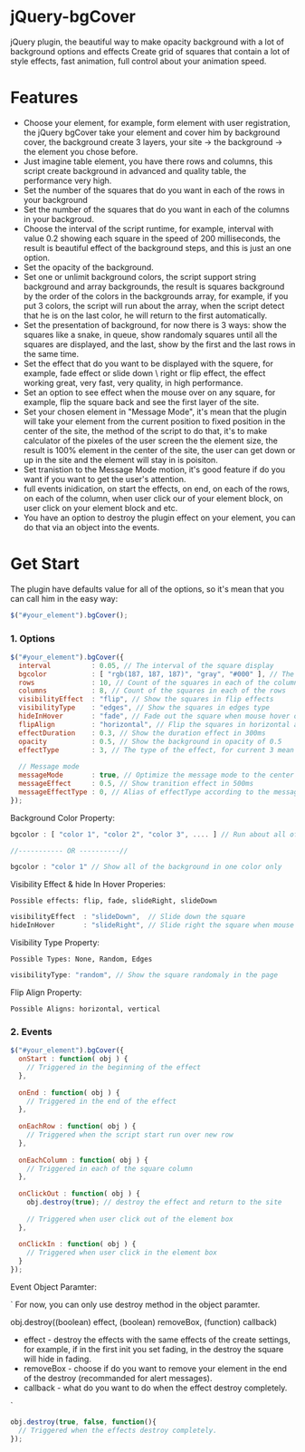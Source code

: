 # jQuery-bgCover
jQuery plugin, the beautiful way to make opacity background with a lot of background options and effects
Create grid of squares that contain a lot of style effects, fast animation, full control about your animation speed.

# Features
- Choose your element, for example, form element with user registration, the jQuery bgCover take your element and cover him by background cover, the background create 3 layers, your site -> the background -> the element you chose before.
- Just imagine table element, you have there rows and columns, this script create background in advanced and quality table, the performance very high.
- Set the number of the squares that do you want in each of the rows in your background
- Set the number of the squares that do you want in each of the columns in your backgroud.
- Choose the interval of the script runtime, for example, interval with value 0.2 showing each square in the speed of 200 milliseconds, the result is beautiful effect of the background steps, and this is just an one option.
- Set the opacity of the background.
- Set one or unlimit background colors, the script support string background and array backgrounds, the result is squares background by the order of the colors in the backgrounds array, for example, if you put 3 colors, the script will run about the array, when the script detect that he is on the last color, he will return to the first automatically.
- Set the presentation of background, for now there is 3 ways: show the squares like a snake, in queue, show randomaly squares until all the squares are displayed, and the last, show by the first and the last rows in the same time.
- Set the effect that do you want to be displayed with the squere, for example, fade effect or slide down \ right or flip effect, the effect working great, very fast, very quality, in high performance.
- Set an option to see effect when the mouse over on any square, for example, flip the square back and see the first layer of the site.
- Set your chosen element in "Message Mode", it's mean that the plugin will take your element from the current position to fixed position in the center of the site, the method of the script to do that, it's to make calculator of the pixeles of the user screen the the element size, the result is 100% element in the center of the site, the user can get down or up in the site and the element will stay in is poisiton.
- Set tranistion to the Message Mode motion, it's good feature if do you want if you want to get the user's attention.
- full events inidication, on start the effects, on end, on each of the rows, on each of the column, when user click our of your element block, on user click on your element block and etc.
- You have an option to destroy the plugin effect on your element, you can do that via an object into the events.

# Get Start
The plugin have defaults value for all of the options, so it's mean that you can call him in the easy way:

````JavaScript
$("#your_element").bgCover();
````

### 1. Options

````JavaScript
$("#your_element").bgCover({
  interval          : 0.05, // The interval of the square display
  bgcolor           : [ "rgb(187, 187, 187)", "gray", "#000" ], // The background colors
  rows              : 10, // Count of the squares in each of the columns
  columns           : 8, // Count of the squares in each of the rows
  visibilityEffect  : "flip", // Show the squares in flip effects
  visibilityType    : "edges", // Show the squares in edges type
  hideInHover       : "fade", // Fade out the square when mouse hover on it
  flipAlign         : "horizontal", // Flip the squares in horizontal align
  effectDuration    : 0.3, // Show the duration effect in 300ms
  opacity           : 0.5, // Show the background in opacity of 0.5 
  effectType        : 3, // The type of the effect, for current 3 mean "ease-out"
  
  // Message mode
  messageMode       : true, // Optimize the message mode to the center of the screen
  messageEffect     : 0.5, // Show tranition effect in 500ms
  messageEffectType : 0, // Alias of effectType according to the message mode only
});
````

Background Color Property:
````JavaScript
bgcolor : [ "color 1", "color 2", "color 3", .... ] // Run about all of the colors in the array

//----------- OR ----------//

bgcolor : "color 1" // Show all of the background in one color only
````

Visibility Effect & hide In Hover Properies:

`
Possible effects: flip, fade, slideRight, slideDown
`
````JavaScript
visibilityEffect  : "slideDown",  // Slide down the square
hideInHover       : "slideRight", // Slide right the square when mouse over on it
````

Visibility Type Property:

`
Possible Types: None, Random, Edges
`
````JavaScript
visibilityType: "random", // Show the square randomaly in the page 
````

Flip Align Property:

`
Possible Aligns: horizontal, vertical
`

### 2. Events

````JavaScript
$("#your_element").bgCover({
  onStart : function( obj ) {
    // Triggered in the beginning of the effect
  },
    
  onEnd : function( obj ) {
    // Triggered in the end of the effect
  },
    
  onEachRow : function( obj ) {
    // Triggered when the script start run over new row
  },
    
  onEachColumn : function( obj ) {
    // Triggered in each of the square column
  },
    
  onClickOut : function( obj ) {
    obj.destroy(true); // destroy the effect and return to the site
        
    // Triggered when user click out of the element box
  },
    
  onClickIn : function( obj ) {
    // Triggered when user click in the element box
  }
});
````

Event Object Paramter:

`
For now, you can only use destroy method in the object paramter.

obj.destroy((boolean) effect, (boolean) removeBox, (function) callback)

- effect - destroy the effects with the same effects of the create settings, for example, if in the first init you set fading, in the destroy the square will hide in fading.
- removeBox - choose if do you want to remove your element in the end of the destroy (recommanded for alert messages).
- callback - what do you want to do when the effect destroy completely.

`

````JavaScript
obj.destroy(true, false, function(){
  // Triggered when the effects destroy completely.
});
````
